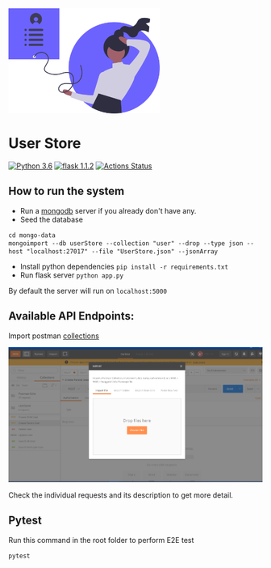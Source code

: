 <img src = './docs/artwork.svg' width="300" alt="artwork" />

# User Store
[![Python 3.6](https://img.shields.io/badge/python-3.6-blue.svg)](https://www.python.org/downloads/release/python-360/)
[![flask 1.1.2](https://img.shields.io/badge/flask-1.1.2-blue.svg)](https://pypi.org/project/Flask/)
[![Actions Status](https://github.com/FatimaTasnim/User-Store/workflows/Flask%20Test/badge.svg)](https://github.com/FatimaTasnim/User-Store/actions)

## How to run the system

- Run a [mongodb](https://docs.mongodb.com/manual/tutorial/install-mongodb-on-windows/) server if you already don't have any.
- Seed the database
```
cd mongo-data
mongoimport --db userStore --collection "user" --drop --type json --host "localhost:27017" --file "UserStore.json" --jsonArray
```
- Install python dependencies `pip install -r requirements.txt`
- Run flask server `python app.py`

By default the server will run on `localhost:5000`

## Available API Endpoints: 

Import postman [collections](./docs/UserStore.postman_collection.json)

![ImportPostman](./docs/postmanImport.PNG)

Check the individual requests and its description to get more detail.

## Pytest

Run this command in the root folder to perform E2E test

```
pytest
```





